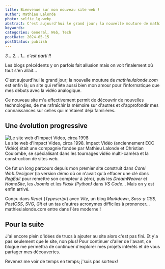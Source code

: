 ```yaml
---
title: Bienvenue sur mon nouveau site web !
author: Mathieu Lalonde
photo: selfie_lg.webp
abstract: C'est aujourd'hui le grand jour; la nouvelle mouture de mathieulalonde.com est enfin là.
keywords: 
categories: General, Web, Tech
postDate: 2024-05-15
postStatus: publish
---
```


*3... 2... 1... c'est parti !!*

Les blogs précédents y on parfois fait allusion mais on voit finalement où tout s'en allait...

C'est aujourd'hui le grand jour; la nouvelle mouture de *mathieulalonde.com* est enfin là; un site qui reflète aussi bien mon amour pour l'informatique que mes débuts avec la vidéo analogique. 

Ce nouveau site m'a effectivement permit de découvrir de nouvelles technologies, de me rafraîchir la mémoire sur d'autres et d'approfondir mes connaissances sur celles qui m'étaient déjà familières.


## Une évolution progressive


<!--<img src = "/blogs/sites_web/site_mjl.webp" alt="Mon premier site web" class="blogphoto">-->
<img src = "/blogs/sites_web/site_impact.webp" alt="Le site web d'Impact Video, circa 1998" class="blogphoto">
<figcaption>Le site web d'Impact Video, circa 1998. Impact Vidéo (anciennement ECC Vidéo) était une compagnie fondée par Mathieu Lalonde et Christian Coulombe, se spécialisant dans les tournages vidéo multi-caméra et la construction de sites web.</figcaption>


Ce fut un long parcours depuis mon premier site construit dans *Corel Web.Designer* (la version démo où on n'avait qu'à effacer une clé dans *RegEdit* pour remettre son compteur à zéro), puis les *DreamWeaver* et *HomeSite*, les *Joomla* et les *Flask (Python)* dans *VS Code*... Mais on y est enfin arrivé.


Conçu dans *React* (*Typescript*) avec *Vite*, un blog *Markdown*, *Sass-y CSS*, *PostCSS*, *SVG*, *Git* et un tas d'autres acronymes difficiles à prononcer... mathieulalonde.com entre dans l'ère moderne !

## Pour la suite

J'ai encore plein d'idées de trucs à ajouter au site alors c'est pas fini. Et y'a pas seulement que le site, non plus! Pour continuer d'aller de l'avant, ce blogue me permettra de continuer d'explorer mes projets intérêts et de vous partager mes découvertes. 

Revenez me voir de temps en temps; j'suis pas sorteux!